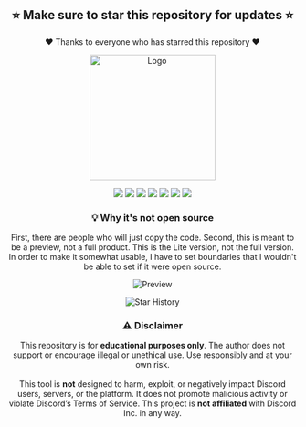 <h2 align="center">⭐ Make sure to star this repository for updates ⭐</h2>

<p align="center">
  ❤️ Thanks to everyone who has starred this repository ❤️
</p>

<p align="center">
  <img src="https://i.imgur.com/ytj2i7l.png" width="220" height="220" alt="Logo">
</p>

<p align="center"> 
  <img src="https://img.shields.io/github/stars/R3CI/G4Spam?style=flat-square&color=5005ff"> 
  <img src="https://img.shields.io/github/license/R3CI/G4Spam?style=flat-square&color=5005ff"> 
  <img src="https://img.shields.io/github/issues/R3CI/G4Spam?style=flat-square&color=5005ff"> 
  <img src="https://img.shields.io/github/languages/top/R3CI/G4Spam?style=flat-square&color=5005ff"> 
  <img src="https://img.shields.io/github/repo-size/R3CI/G4Spam?style=flat-square&color=5005ff"> 
  <img src="https://img.shields.io/github/last-commit/R3CI/G4Spam?style=flat-square&color=5005ff"> 
  <img src="https://img.shields.io/github/commit-activity/m/R3CI/G4Spam?style=flat-square&color=5005ff"> 
  <!-- <img src="https://img.shields.io/badge/CLICKME-90EE90?style=flat-square&logo=Youtube&label=Tutorial&cacheSeconds=5&link=https%3A%2F%2Fwww.youtube.com%2Fwatch%3Fv%3DJEpa3RBnn_I"> --> 
</p> 

<h3 align="center">💡 Why it's not open source</h3>

<p align="center" width="80%">
First, there are people who will just copy the code. Second, this is meant to be a preview, not a full product. This is the Lite version, not the full version. In order to make it somewhat usable, I have to set boundaries that I wouldn't be able to set if it were open source.
</p>

<p align="center">
  <img src="https://i.imgur.com/gX00hf7.png" alt="Preview">
</p>

<p align="center">
  <img src="https://api.star-history.com/svg?repos=R3CI/G4Spam&type=Date&theme=dark" alt="Star History">
</p>

<h3 align="center">⚠️ Disclaimer</h3>

<p align="center" width="80%">
This repository is for <b>educational purposes only</b>.  
The author does not support or encourage illegal or unethical use.  
Use responsibly and at your own risk.  
<br><br>
This tool is <b>not</b> designed to harm, exploit, or negatively impact Discord users, servers, or the platform.  
It does not promote malicious activity or violate Discord’s Terms of Service.  
This project is <b>not affiliated</b> with Discord Inc. in any way.
</p>
